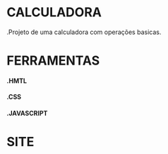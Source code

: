 # CALCULADORA

.Projeto de uma calculadora com operações basicas.

# FERRAMENTAS

#### .HMTL
#### .CSS
#### .JAVASCRIPT

# SITE

